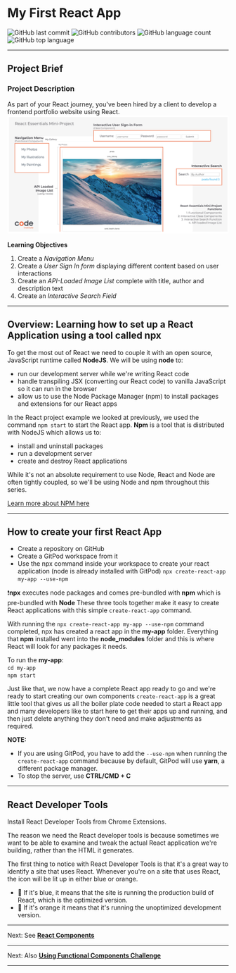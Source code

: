 # My First React App

![GitHub last commit](https://img.shields.io/github/last-commit/JoyZadan/first-react-app?color=fuschia&style=for-the-badge)
![GitHub contributors](https://img.shields.io/github/contributors/JoyZadan/first-react-app?color=purple&style=for-the-badge)
![GitHub language count](https://img.shields.io/github/languages/count/JoyZadan/first-react-app?color=blue&style=for-the-badge)
![GitHub top language](https://img.shields.io/github/languages/top/JoyZadan/first-react-app?color=yellow&style=for-the-badge)

---
## Project Brief
### Project Description
As part of your React journey, you've been hired by a client to develop a frontend portfolio website using React.
![project brief](./documentation/project-brief.png)

**Learning Objectives**
1. Create a *Navigation Menu*
2. Create a *User Sign In form* displaying different content based on user interactions
3. Create an *API-Loaded Image List* complete with title, author and description text
4. Create an *Interactive Search Field*

---
## Overview: Learning how to set up a React Application using a tool called npx
To get the most out of React we need to couple it with an open source, JavaScript runtime called **NodeJS**.
We will be using **node** to:
* run our development server while we're writing React code
* handle transpiling JSX (converting our React code) to vanilla JavaScript so it can run in the browser
* allow us to use the Node Package Manager (npm) to install packages and extensions for our React apps

In the React project example we looked at previously, we used the command `npm start` to start the React app.
**Npm** is a tool that is distributed with NodeJS which allows us to:
* install and uninstall packages
* run a development server
* create and destroy React applications

While it's not an absolute requirement to use Node, React and Node are often tightly coupled, so we'll be using Node and npm throughout this series.

[Learn more about NPM here](https://www.npmjs.com/)

---
## How to create your first React App
* Create a repository on GitHub
* Create a GitPod workspace from it
* Use the npx command inside your workspace to create your react application (node is already installed with GitPod)
`npx create-react-app my-app --use-npm`

❗**npx** executes node packages and comes pre-bundled with **npm** which is pre-bundled with **Node**
These three tools together make it easy to create React applications with this simple `create-react-app` command.

With running the `npx create-react-app my-app --use-npm` command completed, npx has created a react app in the **my-app** folder. Everything that **npm** installed went into the **node_modules** folder and this is where React will look for any packages it needs.

To run the **my-app**: <br/>
`cd my-app`<br/>
`npm start`

Just like that, we now have a complete React app ready to go and we're ready to start creating our own components `create-react-app` is a great little tool that gives us all the boiler plate code needed to start a React app and many  developers like to start here to get their apps up and running, and then just delete anything they don't need and make adjustments as required.

**NOTE:**
* If you are using GitPod, you have to add the `--use-npm` when running the `create-react-app` command because by default, GitPod will use **yarn**, a different package manager.
* To stop the server, use **CTRL/CMD + C**

---
## React Developer Tools
Install React Developer Tools from Chrome Extensions.

The reason we need the React developer tools is because sometimes we want to be able to examine and tweak the actual React application we're building, rather than the HTML it generates.

The first thing to notice with React Developer Tools is that it's a great way to identify a site that uses React. Whenever you're on a site that uses React, the icon will be lit up in either blue or orange.
* 🔷 If it's blue, it means that the site is running the production build of React, which is the optimized version.
* 🔶 If it's orange it means that it's running the unoptimized development version.

---
Next: See [**React Components**](https://github.com/JoyZadan/ci-react-core-react-components)

---

Next: Also [**Using Functional Components Challenge**](https://github.com/JoyZadan/react-challenges)

---

